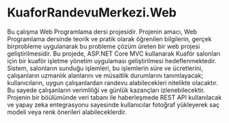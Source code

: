 ﻿# KuaforRandevuMerkezi.Web
Bu çalışma Web Programlama dersi projesidir.
Projenin amacı, Web Programlama dersinde teorik ve pratik olarak öğrenilen bilgilerin, gerçek birprobleme uygulanarak bu probleme çözüm üreten bir web projesi geliştirilmesidir.
Bu projede, ASP.NET Core MVC kullanarak Kuaför salonları için bir kuaför işletme yönetim uygulaması geliştirilmesi hedeflenmektedir.
Sistem, salonların sunduğu işlemleri, bu işlemlerin süre ve ücretlerini, çalışanların uzmanlık alanlarını ve müsaitlik durumlarını tanımlayacak; kullanıcıların, uygun çalışanlardan randevu alabilecekleri nitelikte olacaktır. Bu sayede çalışanların verimliliği ve günlük kazançları izlenebilecektir.
Projenin bir böülümünde veri tabanı ile haberleşmede REST API kullanılacak ve yapay zeka entegrasyonu sayesinde kullanıcılar fotoğraf yükleyerek saç modeli veya renk önerileri alabileceklerdir.
